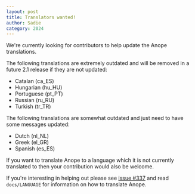 ```yaml
---
layout: post
title: Translators wanted!
author: Sadie
category: 2024
---
```


We're currently looking for contributors to help update the Anope translations.

The following translations are extremely outdated and will be removed in a future 2.1 release if they are not updated:

- Catalan (ca_ES)
- Hungarian (hu_HU)
- Portuguese (pt_PT)
- Russian (ru_RU)
- Turkish (tr_TR)

The following translations are somewhat outdated and just need to have some messages updated:

- Dutch (nl_NL)
- Greek (el_GR)
- Spanish (es_ES)

If you want to translate Anope to a language which it is not currently translated to then your contribution would also be welcome.


If you're interesting in helping out please see [issue #337](https://github.com/anope/anope/issues/337) and read `docs/LANGUAGE` for information on how to translate Anope.
